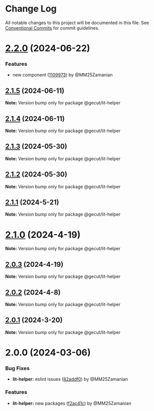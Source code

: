 # Change Log

All notable changes to this project will be documented in this file.
See [Conventional Commits](https://conventionalcommits.org) for commit guidelines.

# [2.2.0](https://github.com/gecut/hybrid-ui/compare/@gecut/lit-helper@2.1.5...@gecut/lit-helper@2.2.0) (2024-06-22)

### Features

- new component ([1109973](https://github.com/gecut/hybrid-ui/commit/1109973af2c60a59fda7560166f2644fc2c3e593)) by @MM25Zamanian

## [2.1.5](https://github.com/gecut/hybrid-ui/compare/@gecut/lit-helper@2.1.4...@gecut/lit-helper@2.1.5) (2024-06-11)

**Note:** Version bump only for package @gecut/lit-helper

## [2.1.4](https://github.com/gecut/hybrid-ui/compare/@gecut/lit-helper@2.1.3...@gecut/lit-helper@2.1.4) (2024-06-11)

**Note:** Version bump only for package @gecut/lit-helper

## [2.1.3](https://github.com/gecut/hybrid-ui/compare/@gecut/lit-helper@2.1.2...@gecut/lit-helper@2.1.3) (2024-05-30)

**Note:** Version bump only for package @gecut/lit-helper

## [2.1.2](https://github.com/gecut/hybrid-ui/compare/@gecut/lit-helper@2.1.1...@gecut/lit-helper@2.1.2) (2024-05-30)

**Note:** Version bump only for package @gecut/lit-helper

## [2.1.1](https://github.com/gecut/hybrid-ui/compare/@gecut/lit-helper@2.1.0...@gecut/lit-helper@2.1.1) (2024-5-21)

**Note:** Version bump only for package @gecut/lit-helper

# [2.1.0](https://github.com/gecut/hybrid-ui/compare/@gecut/lit-helper@2.0.3...@gecut/lit-helper@2.1.0) (2024-4-19)

**Note:** Version bump only for package @gecut/lit-helper

## [2.0.3](https://github.com/gecut/hybrid-ui/compare/@gecut/lit-helper@2.0.2...@gecut/lit-helper@2.0.3) (2024-4-19)

**Note:** Version bump only for package @gecut/lit-helper

## [2.0.2](https://github.com/gecut/hybrid-ui/compare/@gecut/lit-helper@2.0.1...@gecut/lit-helper@2.0.2) (2024-4-8)

**Note:** Version bump only for package @gecut/lit-helper

## [2.0.1](https://github.com/gecut/hybrid-ui/compare/@gecut/lit-helper@2.0.0...@gecut/lit-helper@2.0.1) (2024-3-20)

**Note:** Version bump only for package @gecut/lit-helper

# 2.0.0 (2024-03-06)

### Bug Fixes

- **lit-helper:** eslint issues ([82addf0](https://github.com/gecut/hybrid-ui/commit/82addf08e6f839659082b6a9313b0cbc1680fc66)) by @MM25Zamanian

### Features

- **lit-helper:** new packages ([f2ac41c](https://github.com/gecut/hybrid-ui/commit/f2ac41c9dcb2f2ac0ba48b01b6661c4f9ab70dcd)) by @MM25Zamanian
